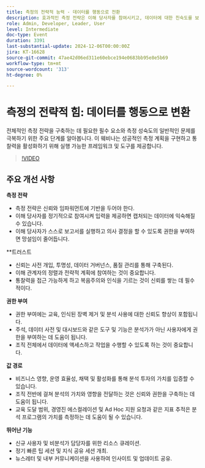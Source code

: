 ```yaml
---
title: 측정의 전략적 능력 - 데이터를 행동으로 전환
description: 효과적인 측정 전략은 이해 당사자를 참여시키고, 데이터에 대한 친숙도를 보장하며, 의사 결정에 대한 신뢰도를 높여 신뢰와 권한을 강화하는 반면, 투명성, 데이터 거버넌스 및 이해 당사자 정렬을 통해 신뢰를 구축하고, 교육, 액세스 가능한 도구 및 실행 가능한 데이터를 통해 권한을 부여함으로써 비즈니스 영향과 운영 효율성을 통해 분석의 가치를 입증하는 데 기여합니다.
role: Admin, Developer, Leader, User
level: Intermediate
doc-type: Event
duration: 3391
last-substantial-update: 2024-12-06T00:00:00Z
jira: KT-16628
source-git-commit: 47ae42d06ed311e60ebce194e0683bb95e8e5b69
workflow-type: tm+mt
source-wordcount: '313'
ht-degree: 0%

---
```



# 측정의 전략적 힘: 데이터를 행동으로 변환

전체적인 측정 전략을 구축하는 데 필요한 필수 요소와 측정 성숙도의 일반적인 문제를 극복하기 위한 주요 단계를 알아봅니다. 이 웨비나는 성공적인 측정 계획을 구현하고 통찰력을 활성화하기 위해 실행 가능한 프레임워크 및 도구를 제공합니다.

>[!VIDEO](https://video.tv.adobe.com/v/3440935/?learn=on&enablevpops)

## 주요 개선 사항

**측정 전략**

* 측정 전략은 신뢰와 임파워먼트에 기반을 두어야 한다.
* 이해 당사자를 정기적으로 참여시켜 입력을 제공하면 캡처되는 데이터에 익숙해질 수 있습니다.
* 이해 당사자가 스스로 보고서를 실행하고 의사 결정을 할 수 있도록 권한을 부여하면 망설임이 줄어듭니다.

**트러스트

* 신뢰는 사전 개입, 투명성, 데이터 거버넌스, 품질 관리를 통해 구축된다.
* 이해 관계자의 정렬과 전략적 계획에 참여하는 것이 중요합니다.
* 통찰력을 접근 가능하게 하고 복음주의와 인식을 기르는 것이 신뢰를 쌓는 데 필수적이다.

**권한 부여**

* 권한 부여에는 교육, 인식된 장벽 제거 및 분석 사용에 대한 신뢰도 향상이 포함됩니다.
* 주석, 데이터 사전 및 대시보드와 같은 도구 및 기능은 분석가가 아닌 사용자에게 권한을 부여하는 데 도움이 됩니다.
* 조직 전체에서 데이터에 액세스하고 작업을 수행할 수 있도록 하는 것이 중요합니다.

**값 경로**

* 비즈니스 영향, 운영 효율성, 채택 및 활성화를 통해 분석 투자의 가치를 입증할 수 있습니다.
* 조직 전반에 걸쳐 분석의 가치와 영향을 전달하는 것은 신뢰와 권한을 구축하는 데 도움이 됩니다.
* 교육 도달 범위, 경영진 에스컬레이션 및 Ad Hoc 지원 요청과 같은 지표 추적은 분석 프로그램의 가치를 측정하는 데 도움이 될 수 있습니다.

**뛰어난 기능**

* 신규 사용자 및 비분석가 담당자를 위한 리소스 큐레이션.
* 정기 빠른 팁 세션 및 지식 공유 세션 개최.
* 뉴스레터 및 내부 커뮤니케이션을 사용하여 인사이트 및 업데이트 공유.

